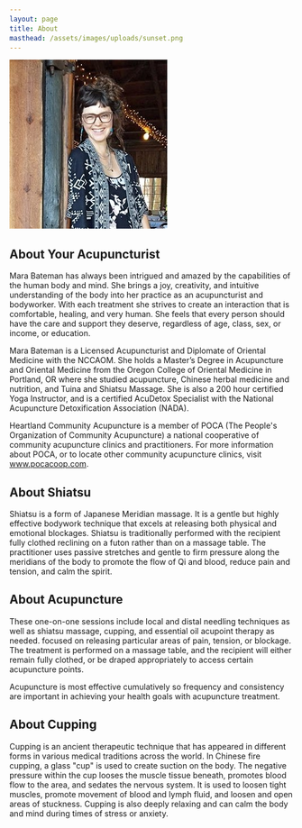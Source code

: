 ```yaml
---
layout: page
title: About
masthead: /assets/images/uploads/sunset.png
---
```

![](/assets/images/uploads/mara.jpg)

## About Your Acupuncturist

Mara Bateman has always been intrigued and amazed by the capabilities of the human body and mind. She brings a joy, creativity, and intuitive understanding of the body into her practice as an acupuncturist and bodyworker. With each treatment she strives to create an interaction that is comfortable, healing, and very human. She feels that every person should have the care and support they deserve, regardless of age, class, sex, or income, or education.

Mara Bateman is a Licensed Acupuncturist and Diplomate of Oriental Medicine with the NCCAOM. She holds a Master’s Degree in Acupuncture and Oriental Medicine from the Oregon College of Oriental Medicine in Portland, OR where she studied acupuncture, Chinese herbal medicine and nutrition, and Tuina and Shiatsu Massage. She is also a 200 hour certified Yoga Instructor, and is a certified AcuDetox Specialist with the National Acupuncture Detoxification Association (NADA).

Heartland Community Acupuncture is a member of POCA (The People's Organization of Community Acupuncture) a national cooperative of community acupuncture clinics and practitioners. For more information about POCA, or to locate other community acupuncture clinics, visit www.pocacoop.com.

## About Shiatsu

Shiatsu is a form of Japanese Meridian massage. It is a gentle but highly effective bodywork technique that excels at releasing both physical and emotional blockages.  Shiatsu is traditionally performed with the recipient fully clothed reclining on a futon rather than on a massage table.  The practitioner uses passive stretches and gentle to firm pressure along the meridians of the body to promote the flow of Qi and blood, reduce pain and tension, and calm the spirit.

## About Acupuncture

These one-on-one sessions include local and distal needling techniques as well as shiatsu massage, cupping, and essential oil acupoint therapy as needed. focused on releasing particular areas of pain, tension, or blockage.  The treatment is performed on a massage table, and the recipient will either remain fully clothed, or be draped appropriately to access certain acupuncture points. 

Acupuncture is most effective cumulatively so frequency and consistency are important in achieving your health goals with acupuncture treatment.

## About Cupping

Cupping is an ancient therapeutic technique that has appeared in different forms in various medical traditions across the world.  In Chinese fire cupping, a glass "cup" is used to create suction on the body.  The negative pressure within the cup looses the muscle tissue beneath, promotes blood flow to the area, and sedates the nervous system.  It is used to loosen tight muscles, promote movement of blood and lymph fluid, and loosen and open areas of stuckness.  Cupping is also deeply relaxing and can calm the body and mind during times of stress or anxiety.

